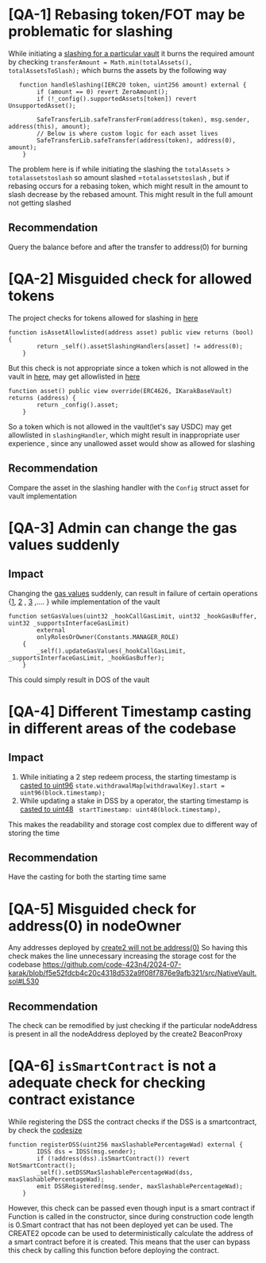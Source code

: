 # [QA-1] Rebasing token/FOT may be problematic for slashing
While initiating a [slashing for a particular vault](https://github.com/code-423n4/2024-07-karak/blob/f5e52fdcb4c20c4318d532a9f08f7876e9afb321/src/Vault.sol#L202)
it burns the required amount by checking
`transferAmount = Math.min(totalAssets(), totalAssetsToSlash);` which burns the assets by the following way
```
   function handleSlashing(IERC20 token, uint256 amount) external {
        if (amount == 0) revert ZeroAmount();
        if (!_config().supportedAssets[token]) revert UnsupportedAsset();

        SafeTransferLib.safeTransferFrom(address(token), msg.sender, address(this), amount);
        // Below is where custom logic for each asset lives
        SafeTransferLib.safeTransfer(address(token), address(0), amount);
    }
```
The problem here is if while initiating the slashing the `totalAssets` > `totalassetstoslash` so amount slashed =`totalassetstoslash` , but if rebasing occurs for a rebasing token,  which might result in the amount to slash decrease by the rebased amount. This might result in the full amount not getting slashed
## Recommendation
Query the balance before and after the transfer to address(0) for burning

# [QA-2] Misguided check for allowed tokens
The project checks for tokens allowed for slashing in [here](https://github.com/code-423n4/2024-07-karak/blob/f5e52fdcb4c20c4318d532a9f08f7876e9afb321/src/Core.sol#L288)
```
function isAssetAllowlisted(address asset) public view returns (bool) {
        return _self().assetSlashingHandlers[asset] != address(0);
    }
```
But this check is not appropriate since a token which is not allowed in the vault in [here](https://github.com/code-423n4/2024-07-karak/blob/f5e52fdcb4c20c4318d532a9f08f7876e9afb321/src/entities/VaultLib.sol#L11), may get allowlisted in [here](https://github.com/code-423n4/2024-07-karak/blob/f5e52fdcb4c20c4318d532a9f08f7876e9afb321/src/SlashingHandler.sol#L43)
```
function asset() public view override(ERC4626, IKarakBaseVault) returns (address) {
        return _config().asset;
    }
```
So a token which is not allowed in the vault(let's say USDC) may get allowlisted in `slashingHandler`, which might result in inappropriate user experience , since  any unallowed asset would show as allowed for slashing
## Recommendation
Compare the asset in the slashing handler with the `Config` struct asset for vault implementation

# [QA-3] Admin can change the gas values suddenly
## Impact
Changing the [gas values](https://github.com/code-423n4/2024-07-karak/blob/f5e52fdcb4c20c4318d532a9f08f7876e9afb321/src/Core.sol#L274) suddenly, can result in failure of certain operations {[1](https://github.com/code-423n4/2024-07-karak/blob/f5e52fdcb4c20c4318d532a9f08f7876e9afb321/src/entities/Operator.sol#L78), [2](https://github.com/code-423n4/2024-07-karak/blob/f5e52fdcb4c20c4318d532a9f08f7876e9afb321/src/entities/Operator.sol#L162) , [3](https://github.com/code-423n4/2024-07-karak/blob/f5e52fdcb4c20c4318d532a9f08f7876e9afb321/src/entities/Operator.sol#L194) ,.... } while implementation of the vault
```
function setGasValues(uint32 _hookCallGasLimit, uint32 _hookGasBuffer, uint32 _supportsInterfaceGasLimit)
        external
        onlyRolesOrOwner(Constants.MANAGER_ROLE)
    {
        _self().updateGasValues(_hookCallGasLimit, _supportsInterfaceGasLimit, _hookGasBuffer);
    }
```
This could simply result in DOS of the vault

# [QA-4] Different Timestamp casting in different areas of the codebase
## Impact
1. While initiating a 2 step redeem process, the starting timestamp is [casted to uint96](https://github.com/code-423n4/2024-07-karak/blob/f5e52fdcb4c20c4318d532a9f08f7876e9afb321/src/Vault.sol#L142)
`state.withdrawalMap[withdrawalKey].start = uint96(block.timestamp);`
2. While updating a stake in DSS by a operator, the starting  timestamp is [casted to uint48](https://github.com/code-423n4/2024-07-karak/blob/f5e52fdcb4c20c4318d532a9f08f7876e9afb321/src/entities/Operator.sol#L71)
` startTimestamp: uint48(block.timestamp),`

This makes the readability and storage cost complex due to different way of storing the time

## Recommendation
Have the casting for both the starting time same

# [QA-5] Misguided check for address(0) in nodeOwner
Any addresses deployed by [create2 will not be address(0)](https://github.com/Vectorized/solady/blob/1f43cc8005cc3b3c8361dd7dbdd2cdeaf0f99e66/src/utils/LibClone.sol#L1517)
So having this check makes the line unnecessary increasing the storage cost for the codebase
https://github.com/code-423n4/2024-07-karak/blob/f5e52fdcb4c20c4318d532a9f08f7876e9afb321/src/NativeVault.sol#L530
## Recommendation
The check can be remodified by just checking if the particular nodeAddress is present in all the nodeAddress deployed by the create2 BeaconProxy 

# [QA-6] `isSmartContract` is not a adequate check for checking contract existance
While registering the DSS the contract checks if the DSS is a smartcontract, by check the [codesize](https://github.com/code-423n4/2024-07-karak/blob/f5e52fdcb4c20c4318d532a9f08f7876e9afb321/src/utils/CommonUtils.sol#L48)
```
function registerDSS(uint256 maxSlashablePercentageWad) external {
        IDSS dss = IDSS(msg.sender);
        if (!address(dss).isSmartContract()) revert NotSmartContract();
        _self().setDSSMaxSlashablePercentageWad(dss, maxSlashablePercentageWad);
        emit DSSRegistered(msg.sender, maxSlashablePercentageWad);
    }
```
However, this check can be passed even though input is a smart contract if
Function is called in the constructor, since during construction code length is 0.Smart contract that has not been deployed yet can be used. The CREATE2 opcode can be used to deterministically calculate the address of a smart contract before it is created. This means that the user can bypass this check by calling this function before deploying the contract.
